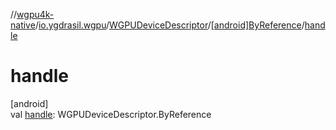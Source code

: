 //[wgpu4k-native](../../../../index.md)/[io.ygdrasil.wgpu](../../index.md)/[WGPUDeviceDescriptor](../index.md)/[[android]ByReference](index.md)/[handle](handle.md)

# handle

[android]\
val [handle](handle.md): WGPUDeviceDescriptor.ByReference